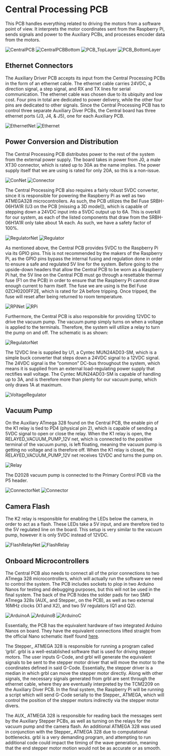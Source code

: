 # Central Processing PCB

This PCB handles everything related to driving the motors from a software point of view. It interprets the motor coordinates sent from the Raspberry Pi, sends signals and power to the Auxiliary PCBs, and processes encoder data from the motors. 

![CentralPCB](https://github.com/Jbruslind/ECE44x_Senior_Design/blob/master/Design%20files/Central%20Procesing%20PCB/Images/CentralPCB.jpg)
![CentralPCBBottom](https://github.com/Jbruslind/ECE44x_Senior_Design/blob/master/Design%20files/Central%20Procesing%20PCB/Images/CentralPCB_Bottom.jpg)
![PCB_TopLayer](https://github.com/Jbruslind/ECE44x_Senior_Design/blob/master/Design%20files/Central%20Procesing%20PCB/Images/PCB_TopLayer.jpg)
![PCB_BottomLayer](https://github.com/Jbruslind/ECE44x_Senior_Design/blob/master/Design%20files/Central%20Procesing%20PCB/Images/PCB_BottomLayer.jpg)

## Ethernet Connectors

The Auxiliary Driver PCB accepts its input from the Central Processing PCBs in the form of an ethernet cable. The ethernet cable carries 24VDC, a direction signal, a step signal, and RX and TX lines for serial communication. The ethernet cable was chosen due to its ubiquity and low cost. Four pins in total are dedicated to power delivery, while the other four pins are dedicated to other signals. Since the Central Processing PCB has to control three separate Auxiliary Diver PCBs, the Central board has three ethernet ports (J3, J4, & J5), one for each Auxiliary PCB. 

![EthernetNet](https://github.com/Jbruslind/ECE44x_Senior_Design/blob/master/Design%20files/Central%20Procesing%20PCB/Images/EthernetNet.jpg)
![Ethernet](https://github.com/Jbruslind/ECE44x_Senior_Design/blob/master/Design%20files/Central%20Procesing%20PCB/Images/Ethernet.jpg)

## Power Conversion and Distribution

The Central Processing PCB distributes power to the rest of the system from the external power supply. The board takes in power from J0, a male XT30 connector, which is rated up to 30A as the name implies. The power supply itself that we are using is rated for only 20A, so this is a non-issue. 

![ConNet](https://github.com/Jbruslind/ECE44x_Senior_Design/blob/master/Design%20files/Central%20Procesing%20PCB/Images/ConnectorNet.jpg)
![Connector](https://github.com/Jbruslind/ECE44x_Senior_Design/blob/master/Design%20files/Central%20Procesing%20PCB/Images/Connector.jpg)

The Central Processing PCB also requires a fairly robust 5VDC converter, since it is responsible for powering the Raspberry Pi as well as two ATMEGA328 microcontrollers. As such, the PCB utilizes the Bel Fuse SRBH-06H1A1R (U3 on the PCB \[missing a 3D model]), which is capable of stepping down a 24VDC input into a 5VDC output up to 6A. This is overkill for our system, as each of the listed components that draw from the SRBH-06H1A1R only take about 1A each. As such, we have a safety factor of 100%.

![RegulatorNet](https://github.com/Jbruslind/ECE44x_Senior_Design/blob/master/Design%20files/Central%20Procesing%20PCB/Images/RegulatorNet.jpg)
![Regulator](https://github.com/Jbruslind/ECE44x_Senior_Design/blob/master/Design%20files/Central%20Procesing%20PCB/Images/Regulator.jpg)

As mentioned above, the Central PCB provides 5VDC to the Raspberry Pi via its GPIO pins. This is not recommended by the makers of the Raspberry Pi, as the GPIO pins bypass the internal fusing and regulation done in order to ensure a safe and regulated 5V line for the system. Before going to the upside-down headers that allow the Central PCB to be worn as a Raspberry Pi hat, the 5V line on the Central PCB must go through a resettable thermal fuse (F1 on the PCB) in order to ensure that the Raspberry Pi cannot draw enough current to harm itself. The fuse we are using is the Bel Fuse 0ZCH0200FF2E, which is rated for 2A before tripping. Once tripped, the fuse will reset after being returned to room temperature.

![RPiNet](https://github.com/Jbruslind/ECE44x_Senior_Design/blob/master/Design%20files/Central%20Procesing%20PCB/Images/RPiNet.jpg)
![RPi](https://github.com/Jbruslind/ECE44x_Senior_Design/blob/master/Design%20files/Central%20Procesing%20PCB/Images/RPi.jpg)

Furthermore, the Central PCB is also responsible for providing 12VDC to drive the vacuum pump. The vacuum pump simply turns on when a voltage is applied to the terminals. Therefore, the system will utilize a relay to turn the pump on and off. The schematic is as shown:

![RegulatorNet](https://github.com/Jbruslind/ECE44x_Senior_Design/blob/master/Design%20files/Vacuum%20Pump/Images/VoltageRegulatorNet.jpg)

The 12VDC line is supplied by U1, a Cyntec MUN24AD03-SM, which is a simple buck converter that steps down a 24VDC signal to a 12VDC signal. The 24VDC signal is the “common” DC-bus throughout the system, which means it is supplied from an external load-regulating power supply that rectifies wall voltage. The Cyntec MUN24AD03-SM is capable of handling up to 3A, and is therefore more than plenty for our vacuum pump, which only draws 1A at maximum. 

![VoltageRegulator](https://github.com/Jbruslind/ECE44x_Senior_Design/blob/master/Design%20files/Vacuum%20Pump/Images/VoltageRegulator.jpg)

## Vacuum Pump

On the Auxiliary ATmega 328 found on the Central PCB, the enable pin of the K1 relay is tied to PD4 (physical pin 2), which is capable of sending a 5VDC signal to open or close the relay. When the K1 relay is open, the RELAYED_VACUUM_PUMP_12V net, which is connected to the positive terminal of the vacuum pump, is left floating, meaning the vacuum pump is getting no voltage and is therefore off. When the K1 relay is closed, the RELAYED_VACUUM_PUMP_12V net receives 12VDC and turns the pump on.  

![Relay](https://github.com/Jbruslind/ECE44x_Senior_Design/blob/master/Design%20files/Vacuum%20Pump/Images/Relay.jpg)

The D2028 vacuum pump is connected to the Primary Control PCB via the P5 header. 

![ConnectorNet](https://github.com/Jbruslind/ECE44x_Senior_Design/blob/master/Design%20files/Vacuum%20Pump/Images/ConnectorNet.jpg)
![Connector](https://github.com/Jbruslind/ECE44x_Senior_Design/blob/master/Design%20files/Vacuum%20Pump/Images/Connector.jpg)

## Camera Flash

The K2 relay is responsible for enabling the LEDs below the camera, in order to act as a flash. These LEDs take a 5V input, and are therefore tied to the 5V regulated line on the board. This setup is very similar to the vacuum pump, however it is only 5VDC instead of 12VDC. 

![FlashRelayNet](https://github.com/Jbruslind/ECE44x_Senior_Design/blob/master/Design%20files/Central%20Procesing%20PCB/Images/FlashRelayNet.jpg)
![FlashRelay](https://github.com/Jbruslind/ECE44x_Senior_Design/blob/master/Design%20files/Central%20Procesing%20PCB/Images/FlashRelay.jpg)

## Onboard Microcontrollers

The Central PCB also needs to connect all of the prior connections to two ATmega 328 microcontrollers, which will actually run the software we need to control the system. The PCB includes sockets to plop in two Arduino Nanos for testing and debugging purposes, but this will not be used in the final system. The back of the PCB hides the solder pads for two SMD ATmega 328s (AUX_ and Stepper_ on the PCB), as well as two external 16MHz clocks (X1 and X2), and two 5V regulators (Q1 and Q2).

![ArduinoA](https://github.com/Jbruslind/ECE44x_Senior_Design/blob/master/Design%20files/Central%20Procesing%20PCB/Images/Arduino_A.jpg)
![ArduinoB](https://github.com/Jbruslind/ECE44x_Senior_Design/blob/master/Design%20files/Central%20Procesing%20PCB/Images/Arduino_B.jpg)
![ArduinoC](https://github.com/Jbruslind/ECE44x_Senior_Design/blob/master/Design%20files/Central%20Procesing%20PCB/Images/Arduino_C.jpg)

Essentially, the PCB has the equivalent hardware of two integrated Arduino Nanos on board. They have the equivalent connections lifted straight from the official Nano schematic itself found [here](https://www.arduino.cc/en/uploads/Main/Arduino_Nano-Rev3.2-SCH.pdf).

The Stepper_ ATMEGA 328 is responsible for running a program called ‘grbl’. grbl is a well-established software that is used for driving stepper motors. The user inputs G-Code, and grbl will generate the equivalent signals to be sent to the stepper motor driver that will move the motor to the coordinates defined in said G-Code. Essentially, the stepper driver is a median in which grbl can move the stepper motor directly. Along with other signals, the necessary signals generated from grbl are sent through the ethernet cable, where they are eventually interpreted by the TCM2209 on the Auxiliary Diver PCB. In the final system, the Raspberry Pi will be running a script which will send G-Code serially to the Stepper_ ATMEGA, which will control the position of the stepper motors indirectly via the stepper motor divers. 

The AUX_ ATMEGA 328 is responsible for reading back the messages sent by the Auxiliary Stepper PCBs, as well as turning on the relays for the vacuum pump and the camera flash. An additional ATMEGA 328 was used in conjunction with the Stepper_ ATMEGA 328 due to computational bottlenecks. grbl is a very demanding program, and attempting to run additional code could impact the timing of the wave generation, meaning that the end stepper motor motion would not be as accurate or as smooth.
